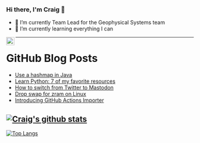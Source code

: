 ### Hi there, I'm Craig 👋

<!--
**CraigTeelFugro/CraigTeelFugro** is a ✨ _special_ ✨ repository because its `README.md` (this file) appears on your GitHub profile.

Here are some ideas to get you started:
-->

- 🔭 I’m currently Team Lead for the Geophysical Systems team
- 🌱 I’m currently learning everything I can

[<img align="left" alt="Craig Teel | LinkedIn" width="22px" src="https://cdn.jsdelivr.net/npm/simple-icons@v3/icons/linkedin.svg" />][linkedin]

---

# GitHub Blog Posts

<!-- BLOG-POST-LIST:START -->
- [Use a hashmap in Java](https://opensource.com/article/22/11/hashmap-java)
- [Learn Python: 7 of my favorite resources](https://opensource.com/article/22/11/learn-python)
- [How to switch from Twitter to Mastodon](https://opensource.com/article/22/11/switch-twitter-mastodon)
- [Drop swap for zram on Linux](https://opensource.com/article/22/11/zram-swap-linux)
- [Introducing GitHub Actions Importer](https://github.blog/2022-11-10-introducing-github-actions-importer/)
<!-- BLOG-POST-LIST:END -->

## [![Craig's github stats](https://github-readme-stats.vercel.app/api?username=craigteelfugro&show_icons=true&theme=radical)](https://github.com/anuraghazra/github-readme-stats)


[linkedin]: https://linkedin.com/in/craig-teel-b8786771
[![Top Langs](https://github-readme-stats.vercel.app/api/top-langs/?username=craigteelfugro&layout=compact)](https://github.com/anuraghazra/github-readme-stats)
